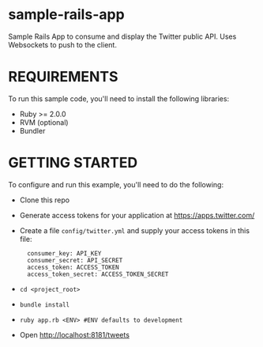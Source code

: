sample-rails-app
=================

Sample Rails App to consume and display the Twitter public API. Uses Websockets to push to the client.

REQUIREMENTS
============

To run this sample code, you'll need to install the following libraries:

- Ruby >= 2.0.0
- RVM (optional)
- Bundler


GETTING STARTED
============

To configure and run this example, you'll need to do the following:

- Clone this repo

- Generate access tokens for your application at https://apps.twitter.com/

- Create a file `config/twitter.yml` and supply your access tokens in this file:

		consumer_key: API_KEY	    
		consumer_secret: API_SECRET  	
		access_token: ACCESS_TOKEN  	
		access_token_secret: ACCESS_TOKEN_SECRET    

- `cd <project_root>`

- `bundle install`

- `ruby app.rb <ENV> #ENV defaults to development`

- Open [http://localhost:8181/tweets](http://localhost:8181/tweets)





